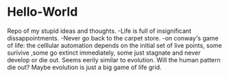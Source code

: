 # Hello-World
Repo of my stupid ideas and thoughts.
-Life is full of insignificant dissappointments.
-Never go back to the carpet store.
-on conway's game of life:
the celllular automation depends on the initial set of live points, some surivive ,some go extinct immediately, some just stagnate and never develop or die out. Seems eerily similar to evolution. Will the human pattern die out? Maybe evolution is just a big game of life grid. 
